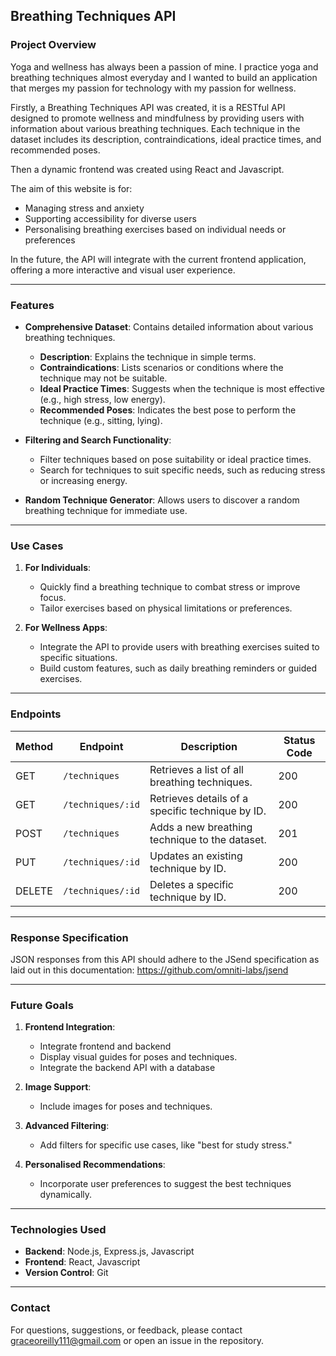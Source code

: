 ## Breathing Techniques API

### **Project Overview**
Yoga and wellness has always been a passion of mine. I practice yoga and breathing techniques almost everyday and I wanted to build an application that merges my passion for technology with my passion for wellness.

Firstly, a Breathing Techniques API was created, it is a RESTful API designed to promote wellness and mindfulness by providing users with information about various breathing techniques. Each technique in the dataset includes its description, contraindications, ideal practice times, and recommended poses.

Then a dynamic frontend was created using React and Javascript.

The aim of this website is for:
- Managing stress and anxiety
- Supporting accessibility for diverse users
- Personalising breathing exercises based on individual needs or preferences

In the future, the API will integrate with the current frontend application, offering a more interactive and visual user experience.

---

### **Features**
- **Comprehensive Dataset**: Contains detailed information about various breathing techniques.
  - **Description**: Explains the technique in simple terms.
  - **Contraindications**: Lists scenarios or conditions where the technique may not be suitable.
  - **Ideal Practice Times**: Suggests when the technique is most effective (e.g., high stress, low energy).
  - **Recommended Poses**: Indicates the best pose to perform the technique (e.g., sitting, lying).

- **Filtering and Search Functionality**: 
  - Filter techniques based on pose suitability or ideal practice times.
  - Search for techniques to suit specific needs, such as reducing stress or increasing energy.

- **Random Technique Generator**: Allows users to discover a random breathing technique for immediate use.

---

### **Use Cases**
1. **For Individuals**:
   - Quickly find a breathing technique to combat stress or improve focus.
   - Tailor exercises based on physical limitations or preferences.

2. **For Wellness Apps**:
   - Integrate the API to provide users with breathing exercises suited to specific situations.
   - Build custom features, such as daily breathing reminders or guided exercises.

---

### **Endpoints**
| Method | Endpoint                 | Description                                              | Status Code |
|--------|--------------------------|----------------------------------------------------------|-------------|
| GET    | `/techniques`            | Retrieves a list of all breathing techniques.            | 200         |
| GET    | `/techniques/:id`        | Retrieves details of a specific technique by ID.         | 200         |
| POST   | `/techniques`            | Adds a new breathing technique to the dataset.           | 201         |
| PUT    | `/techniques/:id`        | Updates an existing technique by ID.                     | 200         |
| DELETE | `/techniques/:id`        | Deletes a specific technique by ID.                      | 200         |

---

### **Response Specification**
JSON responses from this API should adhere to the JSend specification as laid out in this documentation: https://github.com/omniti-labs/jsend

---

### **Future Goals**
1. **Frontend Integration**:
   - Integrate frontend and backend
   - Display visual guides for poses and techniques.
   - Integrate the backend API with a database

2. **Image Support**:
   - Include images for poses and techniques.

3. **Advanced Filtering**:
   - Add filters for specific use cases, like "best for study stress."

4. **Personalised Recommendations**:
   - Incorporate user preferences to suggest the best techniques dynamically.

---

### **Technologies Used**
- **Backend**: Node.js, Express.js, Javascript
- **Frontend**: React, Javascript
- **Version Control**: Git

---

### **Contact**
For questions, suggestions, or feedback, please contact graceoreilly111@gmail.com or open an issue in the repository.
